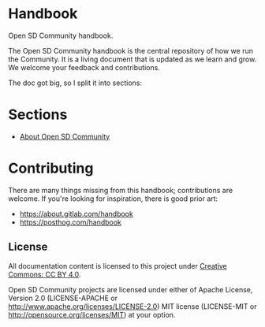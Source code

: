 # Handbook

Open SD Community handbook.

The Open SD Community handbook is the central repository of how we run the Community.  It
is a living document that is updated as we learn and grow.  We welcome your
feedback and contributions.

The doc got big, so I split it into sections:

# Sections
* [About Open SD Community](about.md)


# Contributing

There are many things missing from this handbook; contributions are welcome.  If
you're looking for inspiration, there is good prior art:
* https://about.gitlab.com/handbook
* https://posthog.com/handbook

## License

All documentation content is licensed to this project under [Creative Commons: CC BY 4.0](https://creativecommons.org/licenses/by/4.0/).

Open SD Community projects are licensed under either of Apache License, Version 2.0 (LICENSE-APACHE or http://www.apache.org/licenses/LICENSE-2.0) MIT license (LICENSE-MIT or http://opensource.org/licenses/MIT) at your option.

